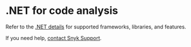 # .NET for code analysis

Refer to the [.NET details](../snyk-language-support-details.md#net) for supported frameworks, libraries, and features.

If you need help, [contact Snyk Support](https://support.snyk.io/hc/en-us).

